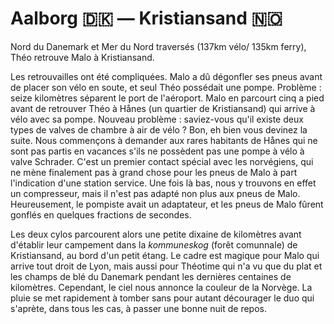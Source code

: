 # Aalborg :denmark: — Kristiansand :norway:

<!-- 20km / 100m+ / 100m- -->

Nord du Danemark et Mer du Nord traversés (137km vélo/ 135km ferry), Théo retrouve Malo à Kristiansand.

Les retrouvailles ont été compliquées. Malo a dû dégonfler ses pneus avant de placer son vélo en soute, et seul Théo possédait une pompe. Problème : seize kilomètres séparent le port de l'aéroport. Malo en parcourt cinq a pied avant de retrouver Théo à Hånes (un quartier de Kristiansand) qui arrive à vélo avec sa pompe. Nouveau problème : saviez-vous qu'il existe deux types de valves de chambre à air de vélo ? Bon, eh bien vous devinez la suite. Nous commençons à demander aux rares habitants de Hånes qui ne sont pas partis en vacances s'ils ne possèdent pas une pompe à vélo à valve Schrader. C'est un premier contact spécial avec les norvégiens, qui ne mène finalement pas à grand chose pour les pneus de Malo à part l'indication d'une station service. Une fois là bas, nous y trouvons en effet un compresseur, mais il n'est pas adapté non plus aux pneus de Malo. Heureusement, le pompiste avait un adaptateur, et les pneus de Malo fûrent gonflés en quelques fractions de secondes.

Les deux cylos parcourent alors une petite dixaine de kilomètres avant d'établir leur campement dans la *kommuneskog* (forêt comunnale) de Kristiansand, au bord d'un petit étang. Le cadre est magique pour Malo qui arrive tout droit de Lyon, mais aussi pour Théotime qui n'a vu que du plat et les champs de blé du Danemark pendant les dernières centaines de kilomètres. Cependant, le ciel nous annonce la couleur de la Norvège. La pluie se met rapidement à tomber sans pour autant décourager le duo qui s'aprète, dans tous les cas, à passer une bonne nuit de repos.

